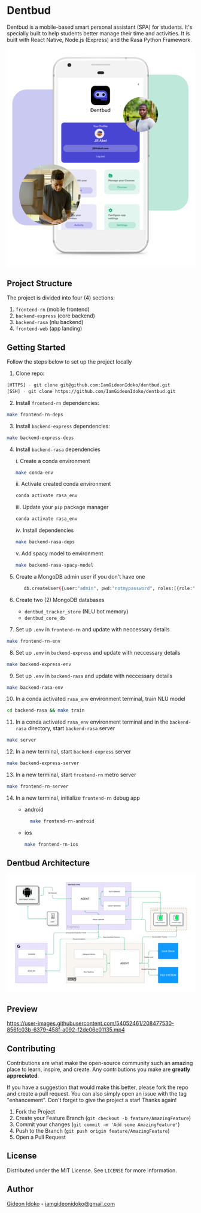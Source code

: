 # Dentbud

Dentbud is a mobile-based smart personal assistant (SPA) for students. It's specially built to help students better manage their time and activities. It is built with React Native, Node.js (Express) and the Rasa Python Framework.

![Dentbud](./images/dentbud_preview.png)

## Project Structure

The project is divided into four (4) sections:

1. `frontend-rn` (mobile frontend)
2. `backend-express` (core backend)
3. `backend-rasa` (nlu backend)
3. `frontend-web` (app landing)

## Getting Started

Follow the steps below to set up the project locally

1.  Clone repo:

  ```bash
  [HTTPS] - git clone git@github.com:IamGideonIdoko/dentbud.git
  [SSH] - git clone https://github.com/IamGideonIdoko/dentbud.git
  ```

2. Install `frontend-rn` dependencies:

  ```bash
  make frontend-rn-deps
  ```

3. Install `backend-express` dependencies:

  ```bash
  make backend-express-deps
  ```

4. Install `backend-rasa` dependencies

    i. Create a conda environment

     ```bash
     make conda-env
     ```

    ii. Activate created conda environment

     ```bash
     conda activate rasa_env
     ```

    iii. Update your `pip` package manager

     ```bash
     conda activate rasa_env
     ```

    iv. Install dependencies

     ```bash
     make backend-rasa-deps
     ```

    v. Add spacy model to environment

     ```bash
     make backend-rasa-spacy-model
     ```

5. Create a MongoDB admin user if you don't have one
    ```bash
       db.createUser({user:"admin", pwd:"notmypassword", roles:[{role:"root", db:"admin"}]})
    ```

6. Create two (2) MongoDB databases 
   - `dentbud_tracker_store` (NLU bot memory)
   - `dentbud_core_db`

7. Set up `.env` in `frontend-rn` and update with neccessary details

  ```bash
  make frontend-rn-env
  ```

8. Set up `.env` in `backend-express` and update with neccessary details

  ```bash
  make backend-express-env
  ```

9. Set up `.env` in `backend-rasa` and update with neccessary details

  ```bash
  make backend-rasa-env
  ```

10.  In a conda activated `rasa_env` environment terminal, train NLU model

  ```bash
  cd backend-rasa && make train
  ```

11.  In a conda activated `rasa_env` environment terminal and in the `backend-rasa` directory, start `backend-rasa` server

  ```bash
  make server
  ```

12. In a new terminal, start `backend-express` server

  ```bash
  make backend-express-server
  ```

13. In a new terminal, start `frontend-rn` metro server

  ```bash
  make frontend-rn-server
  ```

14.  In a new terminal, initialize `frontend-rn` debug app

     - android
       ```bash
         make frontend-rn-android
       ```

     - ios
        ```bash
        make frontend-rn-ios
        ```

## Dentbud Architecture
![Dentbud Architecture](./images/dentbud_architecture.png)

## Preview
https://user-images.githubusercontent.com/54052461/208477530-856fc03b-6379-458f-a092-f2de06e01135.mp4


## Contributing

Contributions are what make the open-source community such an amazing place to learn, inspire, and create. Any contributions you make are **greatly appreciated**.

If you have a suggestion that would make this better, please fork the repo and create a pull request. You can also simply open an issue with the tag "enhancement".
Don't forget to give the project a star! Thanks again!

1. Fork the Project
2. Create your Feature Branch (`git checkout -b feature/AmazingFeature`)
3. Commit your changes (`git commit -m 'Add some AmazingFeature'`)
4. Push to the Branch (`git push origin feature/AmazingFeature`)
5. Open a Pull Request

## License

Distributed under the MIT License. See `LICENSE` for more information.

## Author

[Gideon Idoko](https://github.com/IamGideonIdoko) - iamgideonidoko@gmail.com
